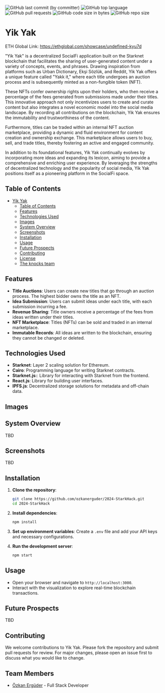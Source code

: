 ![GitHub last commit (by committer)](https://img.shields.io/github/last-commit/ozkanerguder/2024-StarkHack)
![GitHub top language](https://img.shields.io/github/languages/top/ozkanerguder/2024-StarkHack)
![GitHub pull requests](https://img.shields.io/github/issues-pr/ozkanerguder/2024-StarkHack)
![GitHub code size in bytes](https://img.shields.io/github/languages/code-size/ozkanerguder/2024-StarkHack)
![GitHub repo size](https://img.shields.io/github/repo-size/ozkanerguder/2024-StarkHack)

# Yik Yak

ETH Global Link: https://ethglobal.com/showcase/undefined-kyu7d

"Yik Yak" is a decentralized SocialFi application built on the Starknet blockchain that facilitates the sharing of user-generated content under a variety of concepts, events, and phrases. Drawing inspiration from platforms such as Urban Dictionary, Ekşi Sözlük, and Reddit, Yik Yak offers a unique feature called "Yakk it," where each title undergoes an auction process and is subsequently minted as a non-fungible token (NFT).

These NFTs confer ownership rights upon their holders, who then receive a percentage of the fees generated from submissions made under their titles. This innovative approach not only incentivizes users to create and curate content but also integrates a novel economic model into the social media landscape. By recording all contributions on the blockchain, Yik Yak ensures the immutability and trustworthiness of the content.

Furthermore, titles can be traded within an internal NFT auction marketplace, providing a dynamic and fluid environment for content creation and ownership exchange. This marketplace allows users to buy, sell, and trade titles, thereby fostering an active and engaged community.

In addition to its foundational features, Yik Yak continually evolves by incorporating more ideas and expanding its lexicon, aiming to provide a comprehensive and enriching user experience. By leveraging the strengths of decentralized technology and the popularity of social media, Yik Yak positions itself as a pioneering platform in the SocialFi space.

## Table of Contents

- [Yik Yak](#yik-yak)
  - [Table of Contents](#table-of-contents)
  - [Features](#features)
  - [Technologies Used](#technologies-used)
  - [Images](#images)
  - [System Overview](#system-overview)
  - [Screenshots](#screenshots)
  - [Installation](#installation)
  - [Usage](#usage)
  - [Future Prospects](#future-prospects)
  - [Contributing](#contributing)
  - [License](#license)
  - [The knocks team](#the-knocks-team)

## Features

- **Title Auctions**: Users can create new titles that go through an auction process. The highest bidder owns the title as an NFT.
- **Idea Submission**: Users can submit ideas under each title, with each submission incurring a fee.
- **Revenue Sharing**: Title owners receive a percentage of the fees from ideas written under their titles.
- **NFT Marketplace**: Titles (NFTs) can be sold and traded in an internal marketplace.
- **Immutable Records**: All ideas are written to the blockchain, ensuring they cannot be changed or deleted.

## Technologies Used

- **Starknet**: Layer 2 scaling solution for Ethereum.
- **Cairo**: Programming language for writing Starknet contracts.
- **Starknet.js:**: Library for interacting with Starknet from the frontend.
- **React.js**: Library for building user interfaces.
- **IPFS.js**: Decentralized storage solutions for metadata and off-chain data.

## Images

## System Overview

TBD

## Screenshots

TBD

## Installation

1. **Clone the repository**:
   ```bash
   git clone https://github.com/ozkanerguder/2024-StarkHack.git
   cd 2024-StarkHack
   ```

2. **Install dependencies**:

   ```bash
   npm install
   ```

3. **Set up environment variables**:
   Create a `.env` file and add your API keys and necessary configurations.

4. **Run the development server**:

   ```bash
   npm start
   ```

## Usage

- Open your browser and navigate to `http://localhost:3000`.
- Interact with the visualization to explore real-time blockchain transactions.

## Future Prospects

TBD

## Contributing

We welcome contributions to Yik Yak. Please fork the repository and submit pull requests for review. For major changes, please open an issue first to discuss what you would like to change.

## Team Members

- [Özkan Ergüder](https://www.linkedin.com/in/özkan-ergüder-4462631b3/) - Full Stack Developer
